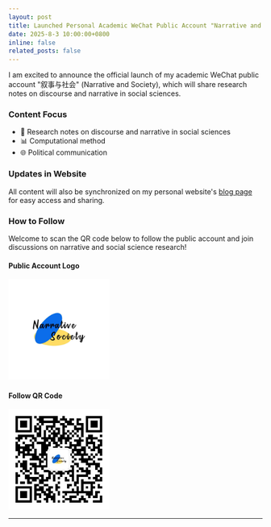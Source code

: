 ```yaml
---
layout: post
title: Launched Personal Academic WeChat Public Account "Narrative and Society" 📚
date: 2025-8-3 10:00:00+0800
inline: false
related_posts: false
---
```


I am excited to announce the official launch of my academic WeChat public account "叙事与社会" (Narrative and Society), which will share research notes on discourse and narrative in social sciences.

### Content Focus
- 📖 Research notes on discourse and narrative in social sciences
- 📊 Computational method
- 🌐 Political communication

### Updates in Website
All content will also be synchronized on my personal website's [blog page](https://yangdong-liu.github.io/blog/) for easy access and sharing.

### How to Follow
Welcome to scan the QR code below to follow the public account and join discussions on narrative and social science research!

<div class="row">
  <div class="col-sm-6">
    <h4>Public Account Logo</h4>
    <img src="/assets/img/wechat-logo.png" alt="Narrative and Society WeChat Logo" class="img-fluid" style="max-width: 200px;">
  </div>
  <div class="col-sm-6">
    <h4>Follow QR Code</h4>
    <img src="/assets/img/wechat-qr.png" alt="WeChat QR Code" class="img-fluid" style="max-width: 200px;">
  </div>
</div>

---



